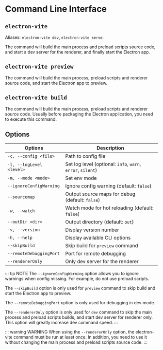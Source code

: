 # Command Line Interface

## `electron-vite`

Aliases: `electron-vite dev`, `electron-vite serve`.

The command will build the main process and preload scripts source code, and start a dev server for the renderer, and finally start the Electron app.

## `electron-vite preview`

The command will build the main process, preload scripts and renderer source code, and start the Electron app to preview.


## `electron-vite build`

The command will build the main process, preload scripts and renderer source code. Usually before packaging the Electron application, you need to execute this command.

## Options

| Options                   | Description                   |
| ------------------------- | ----------------------------  |
| `-c, --config <file>`     | Path to config file |
| `-l, --logLevel <level>`  | Set log level (optional: `info`, `warn`, `error`, `silent`) |
| `-m, --mode <mode>`       | Set env mode |
| `--ignoreConfigWarning`   | Ignore config warning (default: `false`) |
| `--sourcemap`             | Output source maps for debug (default: `false`) |
| `-w, --watch`             | Watch mode for hot reloading (default: `false`) |
| `--outDir <dir>`          | Output directory (default: `out`)  |
| `-v, --version`	          | Display version number |
| `-h, --help`	            | Display available CLI options |
| `--skipBuild`	            | Skip build for `preview` command |
| `--remoteDebuggingPort`	  | Port for remote debugging |
| `--rendererOnly`	        | Only dev server for the renderer |

::: tip NOTE
The `--ignoreConfigWarning` option allows you to ignore warnings when config missing. For example, do not use preload scripts.

The `--skipBuild` option is only used for `preview` command to skip build and start the Electron app to preview.

The `--remoteDebuggingPort` option is only used for debugging in dev mode.

The `--rendererOnly` option is only used for `dev` command to skip the main process and preload scripts builds, and start dev server for renderer only. This option will greatly increase dev command speed.
:::

::: warning WARNING
When using the `--rendererOnly` option, the electron-vite command must be run at least once. In addition, you need to use it without changing the main process and preload scripts source code.
:::
